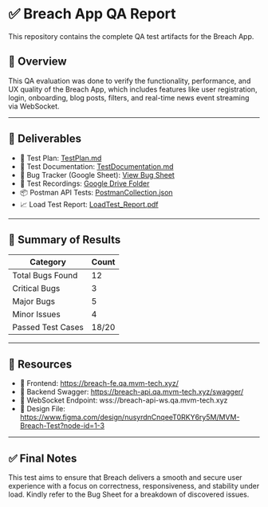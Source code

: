 # ✅ Breach App QA Report

This repository contains the complete QA test artifacts for the Breach App.

## 🔎 Overview
This QA evaluation was done to verify the functionality, performance, and UX quality of the Breach App, which includes features like user registration, login, onboarding, blog posts, filters, and real-time news event streaming via WebSocket.

---

## 🧪 Deliverables

- 📝 Test Plan: [TestPlan.md](./TEST_PLAN.md)
- 🧾 Test Documentation: [TestDocumentation.md](./TEST_REPORT.md)
- 🐞 Bug Tracker (Google Sheet): [View Bug Sheet](https://docs.google.com/spreadsheets/d/your-bug-sheet-link)
- 🎥 Test Recordings: [Google Drive Folder](https://drive.google.com/drive/folders/your-video-folder-link)
- 📦 Postman API Tests: [PostmanCollection.json](./PostmanCollection.json)
- 📈 Load Test Report: [LoadTest_Report.pdf](./LOAD_TEST_REPORT.md)

---

## 🧪 Summary of Results

| Category           | Count   |
|--------------------|---------|
| Total Bugs Found   | 12      |
| Critical Bugs      | 3       |
| Major Bugs         | 5       |
| Minor Issues       | 4       |
| Passed Test Cases  | 18/20   |

---

## 🔗 Resources

- 🔗 Frontend: https://breach-fe.qa.mvm-tech.xyz/
- 🔗 Backend Swagger: https://breach-api.qa.mvm-tech.xyz/swagger/
- 🔗 WebSocket Endpoint: wss://breach-api-ws.qa.mvm-tech.xyz
- 🎨 Design File: https://www.figma.com/design/nusyrdnCnqeeT0RKY6ry5M/MVM-Breach-Test?node-id=1-3

---

## ✅ Final Notes

This test aims to ensure that Breach delivers a smooth and secure user experience with a focus on correctness, responsiveness, and stability under load. Kindly refer to the Bug Sheet for a breakdown of discovered issues.

